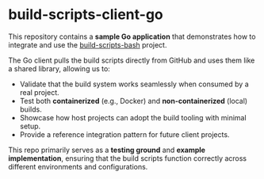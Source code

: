# build-scripts-client-go
This repository contains a **sample Go application** that demonstrates how to integrate and use the [build-scripts-bash](https://github.com/Emestek/build-scripts-bash) project.

The Go client pulls the build scripts directly from GitHub and uses them like a shared library, allowing us to:

- Validate that the build system works seamlessly when consumed by a real project.
- Test both **containerized** (e.g., Docker) and **non-containerized** (local) builds.
- Showcase how host projects can adopt the build tooling with minimal setup.
- Provide a reference integration pattern for future client projects.

This repo primarily serves as a **testing ground** and **example implementation**, ensuring that the build scripts function correctly across different environments and configurations.
